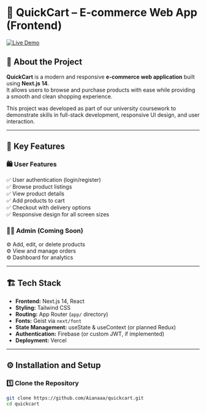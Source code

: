 # 🛒 QuickCart – E-commerce Web App (Frontend)

[![Live Demo](https://img.shields.io/badge/Live%20Demo-quickcart--app.vercel.app-blue)](https://quickcart-app.vercel.app/)

## 📌 About the Project  

**QuickCart** is a modern and responsive **e-commerce web application** built using **Next.js 14**.  
It allows users to browse and purchase products with ease while providing a smooth and clean shopping experience.

This project was developed as part of our university coursework to demonstrate skills in full-stack development, responsive UI design, and user interaction.

---

## 🚀 Key Features  

### 🛍️ User Features  
✅ User authentication (login/register)  
✅ Browse product listings  
✅ View product details  
✅ Add products to cart  
✅ Checkout with delivery options  
✅ Responsive design for all screen sizes  

### 🧑‍💼 Admin (Coming Soon)  
⚙️ Add, edit, or delete products  
⚙️ View and manage orders  
⚙️ Dashboard for analytics  

---

## 🏗️ Tech Stack  

- **Frontend:** Next.js 14, React  
- **Styling:** Tailwind CSS  
- **Routing:** App Router (`app/` directory)  
- **Fonts:** Geist via `next/font`  
- **State Management:** useState & useContext (or planned Redux)  
- **Authentication:** Firebase (or custom JWT, if implemented)  
- **Deployment:** Vercel  

---

## ⚙️ Installation and Setup  

### 1️⃣ Clone the Repository  
```bash
git clone https://github.com/Aianaaa/quickcart.git
cd quickcart

